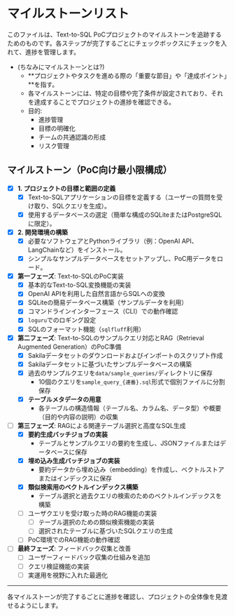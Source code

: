 # マイルストーンリスト

このファイルは、Text-to-SQL PoCプロジェクトのマイルストーンを追跡するためのものです。各ステップが完了するごとにチェックボックスにチェックを入れて、進捗を管理します。

- (ちなみにマイルストーンとは?)
  - **プロジェクトやタスクを進める際の「重要な節目」や「達成ポイント」**を指す。
  - 各マイルストーンには、特定の目標や完了条件が設定されており、それを達成することでプロジェクトの進捗を確認できる。
  - 目的:
    - 進捗管理
    - 目標の明確化
    - チームの共通認識の形成
    - リスク管理

## マイルストーン（PoC向け最小限構成）

- [x] **1. プロジェクトの目標と範囲の定義**
  - [x] Text-to-SQLアプリケーションの目標を定義する（ユーザーの質問を受け取り、SQLクエリを生成）。
  - [x] 使用するデータベースの選定（簡単な構成のSQLiteまたはPostgreSQLに限定）。

- [x] **2. 開発環境の構築**
  - [x] 必要なソフトウェアとPythonライブラリ（例：OpenAI API、LangChainなど）をインストール。
  - [x] シンプルなサンプルデータベースをセットアップし、PoC用データをロード。

- [x] **第一フェーズ**: Text-to-SQLのPoC実装
  - [x] 基本的なText-to-SQL変換機能の実装
  - [x] OpenAI APIを利用した自然言語からSQLへの変換
  - [x] SQLiteの簡易データベース構築（サンプルデータを利用）
  - [x] コマンドラインインターフェース（CLI）での動作確認
  - [x] `loguru`でのロギング設定
  - [x] SQLのフォーマット機能（`sqlfluff`利用）

- [x] **第二フェーズ**: Text-to-SQLのサンプルクエリ対応とRAG（Retrieval Augmented Generation）のPoC準備
  - [x] Sakilaデータセットのダウンロードおよびインポートのスクリプト作成
  - [x] Sakilaデータセットに基づいたサンプルデータベースの構築
  - [x] 過去のサンプルクエリを`data/sample_queries/`ディレクトリに保存
    - 10個のクエリを`sample_query_{連番}.sql`形式で個別ファイルに分割保存
  - [x] **テーブルメタデータの用意**
    - 各テーブルの構造情報（テーブル名、カラム名、データ型）や概要（目的や内容の説明）の収集

- [ ] **第三フェーズ**: RAGによる関連テーブル選択と高度なSQL生成
  - [x] **要約生成バッチジョブの実装**
    - テーブルとサンプルクエリの要約を生成し、JSONファイルまたはデータベースに保存
  - [x] **埋め込み生成バッチジョブの実装**
    - 要約データから埋め込み（embedding）を作成し、ベクトルストアまたはインデックスに保存
  - [x] **類似検索用のベクトルインデックス構築**
    - テーブル選択と過去クエリの検索のためのベクトルインデックスを構築
  - [ ] ユーザクエリを受け取った時のRAG機能の実装
    - [ ] テーブル選択のための類似検索機能の実装
    - [ ] 選択されたテーブルに基づいたSQLクエリの生成
  - [ ] PoC環境でのRAG機能の動作確認

- [ ] **最終フェーズ**: フィードバック収集と改善
  - [ ] ユーザーフィードバック収集の仕組みを追加
  - [ ] クエリ検証機能の実装
  - [ ] 実運用を視野に入れた最適化

---

各マイルストーンが完了するごとに進捗を確認し、プロジェクトの全体像を見渡せるようにします。
